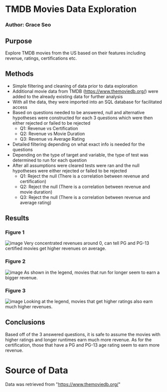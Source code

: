 # TMDB Movies Data Exploration
### Author: Grace Seo
## Purpose
Explore TMDB movies from the US based on their features including revenue, ratings, certifications etc.
## Methods
- Simple filtering and cleaning of data prior to data exploration
- Additional movie data from TMDB (https://www.themoviedb.org/) were added to the already existing data for further analysis
- With all the data, they were imported into an SQL database for facilitated access
- Based on questions needed to be answered, null and alternative hypotheses were constructed for each 3 questions which were then either rejected or failed to be rejected
  - Q1: Revenue vs Certification
  - Q2: Revenue vs Movie Duration
  - Q3: Revenue vs Average Rating
- Detailed filtering depending on what exact info is needed for the questions
- Depending on the type of target and variable, the type of test was determined to run for each question
- After all assumptions were cleared tests were ran and the null hypotheses were either rejected or failed to be rejected
  - Q1: Reject the null (There is a correlation between revenue and certification)
  - Q2: Reject the null (There is a correlation between revenue and movie duration)
  - Q3: Reject the null (There is a correlation between revenue and average rating)
## Results 
### Figure 1
![image](https://user-images.githubusercontent.com/113087687/213648224-d2dbaff6-48bc-4307-bb8d-a01972091437.png)
Very concentrated revenues around 0, can tell PG and PG-13 certified movies get higher revenues on average.
### Figure 2
![image](https://user-images.githubusercontent.com/113087687/213651258-0138d52d-4117-457c-9853-d47fe9868698.png)
As shown in the legend, movies that run for longer seem to earn a bigger revenue.
### Figure 3
![image](https://user-images.githubusercontent.com/113087687/213652133-18478378-572b-4d54-8d7b-b3b7d01829a8.png)
Looking at the legend, movies that get higher ratings also earn much higher revenues.
## Conclusions
Based off of the 3 answered questions, it is safe to assume the movies with higher ratings and longer runtimes earn much more revenue. As for the certification, those that have a PG and PG-13 age rating seem to earn more revenue.
# Source of Data
Data was retrieved from "https://www.themoviedb.org/"
